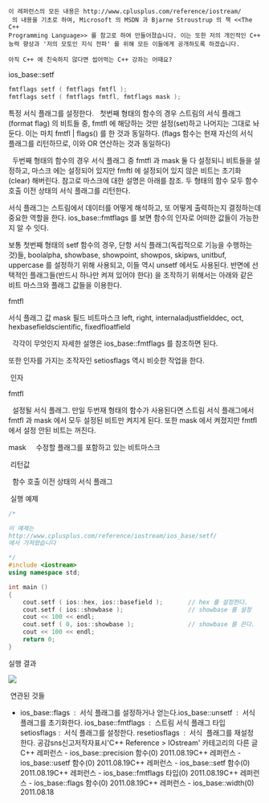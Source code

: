 

```warning
이 레퍼런스의 모든 내용은 http://www.cplusplus.com/reference/iostream/
 의 내용을 기초로 하여, Microsoft 의 MSDN 과 Bjarne Stroustrup 의 책 <<The C++ 
Programming Language>> 를 참고로 하여 만들어졌습니다. 이는 또한 저의 개인적인 C++ 능력 향상과 '저의 모토인 지식 전파' 를 위해 모든 이들에게 공개하도록 하겠습니다.
```

```info
아직 C++ 에 친숙하지 않다면 씹어먹는 C++ 강좌는 어때요?
```


ios_base::setf

```cpp
fmtflags setf ( fmtflags fmtfl );
fmtflags setf ( fmtflags fmtfl, fmtflags mask );
```


특정 서식 플래그를 설정한다.
  첫번째 형태의 함수의 경우 스트림의 서식 플래그(format flag) 의 비트들 중, fmtfl 에 해당하는 것만 설정(set)하고 나머지는 그대로 놔둔다. 이는 마치 fmtfl | flags() 를 한 것과 동일하다. (flags 함수는 현재 자신의 서식 플래그를 리턴하므로, 이와 OR 연산하는 것과 동일하다)

  두번째 형태의 함수의 경우 서식 플래그 중 fmtfl 과 mask 둘 다 설정되니 비트들을 설정하고, 마스크 에는 설정되어 있지만 fmftl 에 설정되어 있지 않은 비트는 초기화(clear) 해버린다. 참고로 마스크에 대한 설명은 아래를 참조. 두 형태의 함수 모두 함수 호출 이전 상태의 서식 플래그를 리턴한다. 

서식 플래그는 스트림에서 데이터를 어떻게 해석하고, 또 어떻게 출력하는지 결정하는데 중요한 역할을 한다. ios_base::fmtflags 를 보면 함수의 인자로 어떠한 값들이 가능한지 알 수 잇다. 

보통 첫번째 형태의 setf 함수의 경우, 단항 서식 플래그(독립적으로 기능을 수행하는 것)들, boolalpha, showbase, showpoint, showpos, skipws, unitbuf, uppercase 를 설정하기 위해 사용되고, 이들 역시 unsetf 에서도 사용된다. 반면에 선택적인 플래그들(반드시 하나만 켜져 있어야 한다) 을 조작하기 위해서는 아래와 같은 비트 마스크와 플래그 값들을 이용한다. 

fmtfl

서식 플래그 값
mask
필드 비트마스크
left, right, internaladjustfielddec, oct, hexbasefieldscientific, fixedfloatfield

  각각이 무엇인지 자세한 설명은 ios_base::fmtflags 를 참조하면 된다. 

또한 인자를 가지는 조작자인 setiosflags 역시 비슷한 작업을 한다. 

 인자

fmtfl

  설정될 서식 플래그. 만일 두번재 형태의 함수가 사용된다면 스트림 서식 플래그에서 fmtfl 과 mask 에서 모두 설정된 비트만 켜지게 된다. 또한 mask 에서 켜졌지만 fmtfl 에서 설정 안된 비트는 꺼진다. 

mask
    수정할 플래그를 포함하고 있는 비트마스크


 리턴값

  함수 호출 이전 상태의 서식 플래그

 실행 예제

```cpp
/*

이 예제는
http://www.cplusplus.com/reference/iostream/ios_base/setf/
에서 가져왔습니다

*/
#include <iostream>
using namespace std;

int main () 
{
    cout.setf ( ios::hex, ios::basefield );       // hex 를 설정한다. 
    cout.setf ( ios::showbase );                  // showbase 를 설정
    cout << 100 << endl;
    cout.setf ( 0, ios::showbase );               // showbase 를 끈다. 
    cout << 100 << endl;
    return 0;
}
```


실행 결과

![](http://img1.daumcdn.net/thumb/R1920x0/?fname=http%3A%2F%2Fcfile2.uf.tistory.com%2Fimage%2F1743DC364E4D51B505E4D8)

 연관된 것들


* ios_base::flags  :  서식 플래그를 설정하거나 얻는다.ios_base::unsetf  :  서식 플래그를 초기화한다. ios_base::fmtflags  :  스트림 서식 플래그 타입setiosflags :  서식 플래그를 설정한다. resetiosflags  :  서식  플래그를 재설정 한다.
공감sns신고저작자표시'C++ Reference > IOstream' 카테고리의 다른 글C++ 레퍼런스 - ios_base::precision 함수(0)
2011.08.19C++ 레퍼런스 - ios_base::usetf 함수(0)
2011.08.19C++ 레퍼런스 - ios_base::setf 함수(0)
2011.08.19C++ 레퍼런스 - ios_base::fmtflags 타입(0)
2011.08.19C++ 레퍼런스 - ios_base::flags 함수(0)
2011.08.19C++ 레퍼런스 - ios_base::width(0)
2011.08.18


